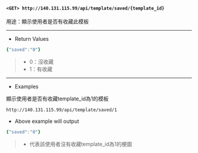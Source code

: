 #### `<GET> http://140.131.115.99/api/template/saved/{template_id}`

用途：顯示使用者是否有收藏此模板

---

* Return Values

```yaml
{"saved":"0"}
```

>* 0：沒收藏 
>* 1：有收藏

---

* Examples

顯示使用者是否有收藏template_id為1的模板

```html
http://140.131.115.99/api/template/saved/1
```

* Above example will output

```yaml
{"saved":"0"}
```

>* 代表該使用者沒有收藏template_id為1的梗圖
